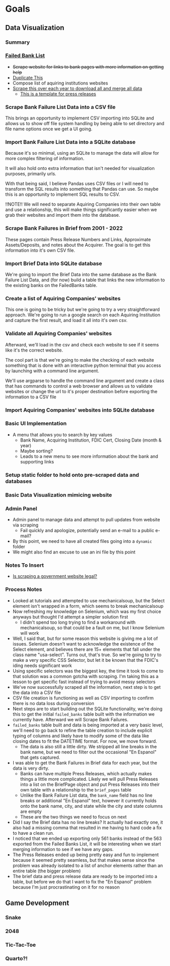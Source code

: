 # Goals

## Data Visualization
### Summary

### [Failed Bank List](https://www.fdic.gov/resources/resolutions/bank-failures/failed-bank-list/index.html)
* ~~Scrape website for links to bank pages with more information on getting help~~
* [Duplicate This](https://www.fdic.gov/bank/historical/bank/bfb2020.html)
* Compose list of aquiring institutions websites
* [Scrape this over each year to download all and merge all data](https://www.fdic.gov/bank/historical/bank/bfb2002.html)
    * [This is a template for press releases](https://www.fdic.gov/news/press-releases/2011/pr11195.html)

### Scrape Bank Failure List Data into a CSV file
This brings an opportunity to implement CSV importing into SQLite and allows us to show off file system handling by being able to set directory and file name options once we get a UI going.

### Import Bank Failure List Data into a SQLite database
Because it's so minimal, using an SQLite to manage the data will allow for more complex filtering of information.

It will also hold onto extra information that isn't needed for visualization purposes, primarily urls.

With that being said, I believe Pandas uses CSV files or I will need to transform the SQL results into something that Pandas can use. So maybe this is an opportunity to implement SQL results to CSV.

!!NOTE!! We will need to separate Aquiring Companies into their own table and use a relationship, this will make things significantly easier when we grab their websites and import them into the database.

### Scrape Bank Failures in Brief from 2001 - 2022
These pages contain Press Release Numbers and Links, Approximate Assets/Deposits, and notes about the Acquirer. The goal is to get this information into it's own CSV file.

### Import Brief Data into SQLite database
We're going to import the Brief Data into the same database as the Bank Failure List Data, and (for now) build a table that links the new information to the existing banks on the FailedBanks table.

### Create a list of Aquiring Companies' websites
This one is going to be tricky but we're going to try a very straightforward approach. We're going to run a google search on each Aquiring Institution and capture the first result, and load it all into it's own csv.

### Validate all Aquiring Companies' websites
Afterward, we'll load in the csv and check each website to see if it seems like it's the correct website.

The cool part is that we're going to make the checking of each website something that is done with an interactive python terminal that you access by launching with a command line argument.

We'll use argparse to handle the command line argument and create a class that has commands to control a web browser and allows us to validate websites or change the url to it's proper destination before exporting the information to a CSV file

### Import Aquiring Companies' websites into SQLite database

### Basic UI Implementation
* A menu that allows you to search by key values
    * Bank Name, Acquiring Institution, FDIC Cert, Closing Date (month & year)
    * Maybe sorting?
    * Leads to a new menu to see more information about the bank and supporting links

### Setup static folder to hold onto pre-scraped data and databases

### Basic Data Visualization mimicing website

### Admin Panel
* Admin panel to manage data and attempt to pull updates from website via scraping
    * Fail quickly and apologize, potentially send an e-mail to a public e-mail?
* By this point, we need to have all created files going into a `dynamic` folder
* We might also find an excuse to use an ini file by this point

### Notes To Insert
* [Is scraping a government website legal?](https://www.silicon.co.uk/e-management/social-laws/us-court-data-scraping-legal-452720)

### Process Notes
* Looked at tutorials and attempted to use mechanicalsoup, but the Select element isn't wrapped in a form, which seems to break mechanicalsoup
* Now refreshing my knowledge on Selenium, which was my first choice anyways but thought I'd attempt a simpler solution first
    * I didn't spend too long trying to find a workaround with mechanicalsoup, so that could be a fault on me, but I know Selenium will work
* Well, I said that, but for some reason this website is giving me a lot of issues. Selenium doesn't want to acknowledge the existence of the Select element, and believes there are 15+ elements that fall under the class name "usa-select". Turns out, that's true. So we're going to try to make a very specific CSS Selector, but let it be known that the FDIC's iding needs significant work
* Using specific selectors was the biggest key, the time it took to come to that solution was a common gotcha with scraping. I'm taking this as a lesson to get specific fast instead of trying to avoid messy selectors
* We've now successfully scraped all the information, next step is to get the data into a CSV file
* CSV file creation is functioning as well as CSV importing to confirm there is no data loss during conversion
* Next steps are to start building out the SQLite functionality, we're doing this to get the initial `failed_banks` table built with the information we currently have. Afterward we will Scrape Bank Failures.
* `failed_banks` table built and data is being imported at a very basic level, we'll need to go back to refine the table creation to include explicit typing of columns and likely have to modify some of the data like closing dates to fit the DATETIME format. For now, we move forward.
    * The data is also still a little dirty. We stripped all line breaks in the bank name, but we need to filter out the occasional "En Espanol" that gets captured.
* I was able to get the Bank Failures in Brief data for each year, but the data is very dirty.
    * Banks can have multiple Press Releases, which actually makes things a little more complicated. Likely we will pull Press Releases into a list on the BriefPage object and put Press Releases into their own table with a relationship to the `brief_pages` table
    * Unlike the Bank Failure List data, the `bank_name` field has no line breaks or additional "En Espanol" text, however it currently holds onto the bank name, city, and state while the city and state columns are empty
    * These are the two things we need to focus on next
* Did I say the Brief data has no line breaks? It actually had exactly one, it also had a missing comma that resulted in me having to hard code a fix to have a clean run.
* I noticed that we ended up exporting only 561 banks instead of the 563 exported from the Failed Banks List, it will be interesting when we start merging information to see if we have any gaps.
* The Press Releases ended up being pretty easy and fun to implement because it seemed pretty seamless, but that makes sense since the problem was already isolated to a list of anchor elements rather than an entire table (the bigger problem)
* The brief data and press release data are ready to be imported into a table, but before we do that I want to fix the "En Espanol" problem because I'm just procrastinating on it for no reason
## Game Development
### Snake
### 2048
### Tic-Tac-Toe
### Quarto?!